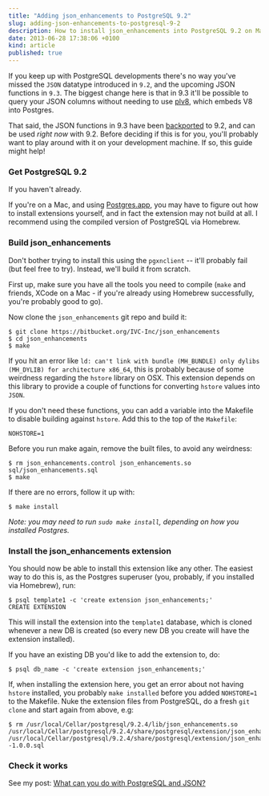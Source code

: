 ```yaml
---
title: "Adding json_enhancements to PostgreSQL 9.2"
slug: adding-json-enhancements-to-postgresql-9-2
description: How to install json_enhancements into PostgreSQL 9.2 on Mac OSX and others
date: 2013-06-28 17:38:06 +0100
kind: article
published: true
---
```


If you keep up with PostgreSQL developments there's no way you've missed the `JSON` datatype introduced in `9.2`, and the upcoming JSON functions in `9.3`. The biggest change here is that in 9.3 it'll be possible to query your JSON columns without needing to use [plv8](https://code.google.com/p/plv8js/wiki/PLV8), which embeds V8 into Postgres.

That said, the JSON functions in 9.3 have been [backported](https://www.pgxn.org/dist/json_enhancements/doc/json_enhancements.html) to 9.2, and can be used _right now_ with 9.2. Before deciding if this is for you, you'll probably want to play around with it on your development machine. If so, this guide might help!

<!-- more -->

### Get PostgreSQL 9.2

If you haven't already.

If you're on a Mac, and using [Postgres.app](https://postgresapp.com/), you may have to figure out how to install extensions yourself, and in fact the extension may not build at all. I recommend using the compiled version of PostgreSQL via Homebrew.

### Build json_enhancements

Don't bother trying to install this using the `pgxnclient` -- it'll probably fail (but feel free to try). Instead, we'll build it from scratch.

First up, make sure you have all the tools you need to compile (`make` and friends, XCode on a Mac - if you're already using Homebrew successfully, you're probably good to go).

Now clone the `json_enhancements` git repo and build it:

    $ git clone https://bitbucket.org/IVC-Inc/json_enhancements
    $ cd json_enhancements
    $ make

If you hit an error like `ld: can't link with bundle (MH_BUNDLE) only dylibs (MH_DYLIB) for architecture x86_64`, this is probably because of some weirdness regarding the `hstore` library on OSX. This extension depends on this library to provide a couple of functions for converting `hstore` values into `JSON`.

If you don't need these functions, you can add a variable into the Makefile to disable building against `hstore`. Add this to the top of the `Makefile`:

    NOHSTORE=1

Before you run make again, remove the built files, to avoid any weirdness:

    $ rm json_enhancements.control json_enhancements.so sql/json_enhancements.sql
    $ make

If there are no errors, follow it up with:

    $ make install

_Note: you may need to run `sudo make install`, depending on how you installed Postgres._

### Install the json_enhancements extension

You should now be able to install this extension like any other. The easiest way to do this is, as the Postgres superuser (you, probably, if you installed via Homebrew), run:

    $ psql template1 -c 'create extension json_enhancements;'
    CREATE EXTENSION

This will install the extension into the `template1` database, which is cloned whenever a new DB is created (so every new DB you create will have the extension installed).

If you have an existing DB you'd like to add the extension to, do:

    $ psql db_name -c 'create extension json_enhancements;'

If, when installing the extension here, you get an error about not having `hstore` installed, you probably `make installed` before you added `NOHSTORE=1` to the Makefile. Nuke the extension files from PostgreSQL, do a fresh `git clone` and start again from above, e.g:

    $ rm /usr/local/Cellar/postgresql/9.2.4/lib/json_enhancements.so /usr/local/Cellar/postgresql/9.2.4/share/postgresql/extension/json_enhancements.control /usr/local/Cellar/postgresql/9.2.4/share/postgresql/extension/json_enhancements--1.0.0.sql

### Check it works

See my post: [What can you do with PostgreSQL and JSON?](/2013/06/what-can-you-do-with-postgresql-and-json)
